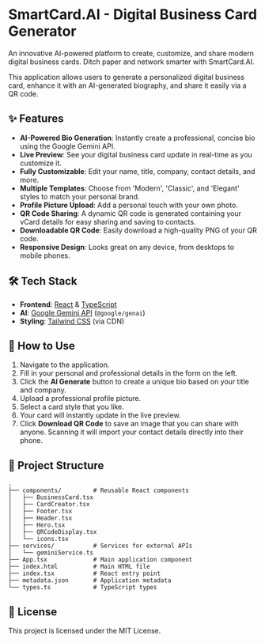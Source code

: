 # SmartCard.AI - Digital Business Card Generator

An innovative AI-powered platform to create, customize, and share modern digital business cards. Ditch paper and network smarter with SmartCard.AI.

This application allows users to generate a personalized digital business card, enhance it with an AI-generated biography, and share it easily via a QR code.

## ✨ Features

- **AI-Powered Bio Generation**: Instantly create a professional, concise bio using the Google Gemini API.
- **Live Preview**: See your digital business card update in real-time as you customize it.
- **Fully Customizable**: Edit your name, title, company, contact details, and more.
- **Multiple Templates**: Choose from 'Modern', 'Classic', and 'Elegant' styles to match your personal brand.
- **Profile Picture Upload**: Add a personal touch with your own photo.
- **QR Code Sharing**: A dynamic QR code is generated containing your vCard details for easy sharing and saving to contacts.
- **Downloadable QR Code**: Easily download a high-quality PNG of your QR code.
- **Responsive Design**: Looks great on any device, from desktops to mobile phones.

## 🛠️ Tech Stack

- **Frontend**: [React](https://reactjs.org/) & [TypeScript](https://www.typescriptlang.org/)
- **AI**: [Google Gemini API](https://ai.google.dev/gemini-api) (`@google/genai`)
- **Styling**: [Tailwind CSS](https://tailwindcss.com/) (via CDN)

## 🚀 How to Use

1.  Navigate to the application.
2.  Fill in your personal and professional details in the form on the left.
3.  Click the **AI Generate** button to create a unique bio based on your title and company.
4.  Upload a professional profile picture.
5.  Select a card style that you like.
6.  Your card will instantly update in the live preview.
7.  Click **Download QR Code** to save an image that you can share with anyone. Scanning it will import your contact details directly into their phone.

## 📂 Project Structure

```
.
├── components/         # Reusable React components
│   ├── BusinessCard.tsx
│   ├── CardCreator.tsx
│   ├── Footer.tsx
│   ├── Header.tsx
│   ├── Hero.tsx
│   ├── QRCodeDisplay.tsx
│   └── icons.tsx
├── services/           # Services for external APIs
│   └── geminiService.ts
├── App.tsx             # Main application component
├── index.html          # Main HTML file
├── index.tsx           # React entry point
├── metadata.json       # Application metadata
└── types.ts            # TypeScript types
```

## 📄 License

This project is licensed under the MIT License.
